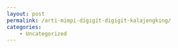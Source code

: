 ```yaml
---
layout: post
permalink: /arti-mimpi-digigit-digigit-kalajengking/
categories:
    - Uncategorized
---
```


